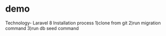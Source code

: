 # demo
Technology- Laravel 8
Installation process
1)clone from git
2)run migration command
3)run db seed command
